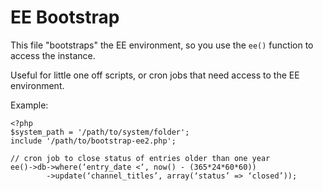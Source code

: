# EE Bootstrap

This file "bootstraps" the EE environment, so you use the `ee()` function to access the instance.

Useful for little one off scripts, or cron jobs that need access to the EE environment.

Example:

```
<?php
$system_path = '/path/to/system/folder';
include '/path/to/bootstrap-ee2.php';

// cron job to close status of entries older than one year
ee()->db->where(‘entry_date <‘, now() - (365*24*60*60))
        ->update(‘channel_titles’, array(‘status’ => ‘closed’));